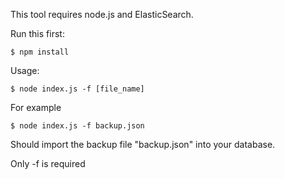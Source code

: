 This tool requires node.js and ElasticSearch.

Run this first:

``$ npm install``

Usage: 

``$ node index.js -f [file_name]``

For example 

``$ node index.js -f backup.json``

Should import the backup file "backup.json" into your database.

Only -f is required

